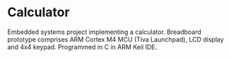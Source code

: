 # Calculator
Embedded systems project implementing a calculator. Breadboard prototype comprises ARM Cortex M4 MCU (Tiva Launchpad), LCD display and 4x4 keypad. Programmed in C in ARM Keil IDE.
